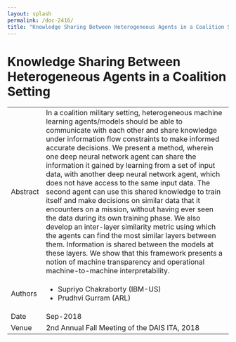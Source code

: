 ```yaml
---
layout: splash
permalink: /doc-2416/
title: "Knowledge Sharing Between Heterogeneous Agents in a Coalition Setting"
---
```


# Knowledge Sharing Between Heterogeneous Agents in a Coalition Setting

<table>
    <tbody>
    <tr>
        <td>Abstract</td>
        <td>In a coalition military setting, heterogeneous machine learning agents/models should be able to communicate with each other and share knowledge under information flow constraints to make informed accurate decisions.  We present a method, wherein one deep neural network agent can share the information it gained by learning from a set of input data, with another deep neural network agent, which does not have access to the same input data. The second agent can use this shared knowledge to train itself and make decisions on similar data that it encounters on a mission, without having ever seen the data during its own training phase. We also develop an inter-layer similarity metric using which the agents can find the most similar layers between them. Information is shared between the models at these layers. We show that this framework presents a notion of machine transparency and operational machine-to-machine interpretability.</td>
    </tr>
    <tr>
        <td>Authors</td>
        <td>
            <ul>
                <li>Supriyo Chakraborty (IBM-US)</li>
                <li>Prudhvi Gurram (ARL)</li>
            </ul>
        </td>
    </tr>
    <tr>
        <td>Date</td>
        <td>Sep-2018</td>
    </tr>
    <tr>
        <td>Venue</td>
        <td>2nd Annual Fall Meeting of the DAIS ITA, 2018</td>
    </tr>
    </tbody>
</table>
